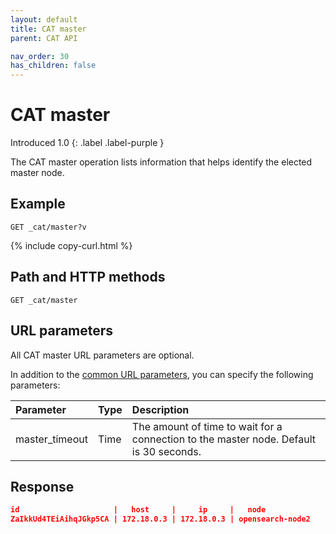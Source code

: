 ```yaml
---
layout: default
title: CAT master
parent: CAT API

nav_order: 30
has_children: false
---
```


# CAT master
Introduced 1.0
{: .label .label-purple }

The CAT master operation lists information that helps identify the elected master node.

## Example

```
GET _cat/master?v
```
{% include copy-curl.html %}

## Path and HTTP methods

```
GET _cat/master
```

## URL parameters

All CAT master URL parameters are optional.

In addition to the [common URL parameters]({{site.url}}{{site.baseurl}}/api-reference/cat/index), you can specify the following parameters:

Parameter | Type | Description
:--- | :--- | :---
master_timeout | Time | The amount of time to wait for a connection to the master node. Default is 30 seconds.
## Response

```json
id                     |   host     |     ip     |   node
ZaIkkUd4TEiAihqJGkp5CA | 172.18.0.3 | 172.18.0.3 | opensearch-node2
```
